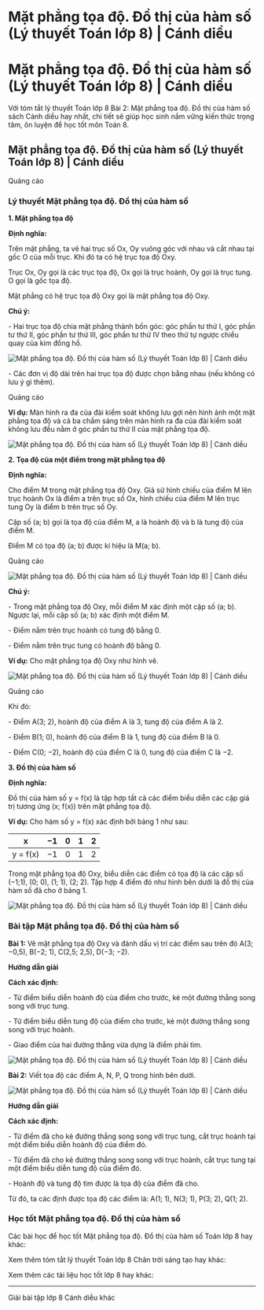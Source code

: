 # Mặt phẳng tọa độ. Đồ thị của hàm số (Lý thuyết Toán lớp 8) | Cánh diều

# Mặt phẳng tọa độ. Đồ thị của hàm số (Lý thuyết Toán lớp 8) | Cánh diều

Với tóm tắt lý thuyết Toán lớp 8 Bài 2: Mặt phẳng tọa độ. Đồ thị của hàm số sách Cánh diều hay nhất, chi tiết sẽ giúp học sinh nắm vững kiến thức trọng tâm, ôn luyện để học tốt môn Toán 8.

## Mặt phẳng tọa độ. Đồ thị của hàm số (Lý thuyết Toán lớp 8) | Cánh diều

Quảng cáo

### **Lý thuyết Mặt phẳng tọa độ. Đồ thị của hàm số**

**1\. Mặt phẳng tọa độ**

**Định nghĩa:**

Trên mặt phẳng, ta vẽ hai trục số Ox, Oy vuông góc với nhau và cắt nhau tại gốc O của mỗi trục. Khi đó ta có hệ trục tọa độ Oxy.

Trục Ox, Oy gọi là các trục tọa độ, Ox gọi là trục hoành, Oy gọi là trục tung. O gọi là gốc tọa độ.

Mặt phẳng có hệ trục tọa độ Oxy gọi là mặt phẳng tọa độ Oxy.

**Chú ý:**

\- Hai trục tọa độ chia mặt phẳng thành bốn góc: góc phần tư thứ I, góc phần tư thứ II, góc phần tư thứ III, góc phần tư thứ IV theo thứ tự ngược chiều quay của kim đồng hồ.

![Mặt phẳng tọa độ. Đồ thị của hàm số \(Lý thuyết Toán lớp 8\) | Cánh diều](https://vietjack.com/toan-8-cd/images/ly-thuyet-bai-2-mat-phang-toa-do-do-thi-cua-ham-so.PNG)

\- Các đơn vị độ dài trên hai trục tọa độ được chọn bằng nhau (nếu không có lưu ý gì thêm).

Quảng cáo

**Ví dụ:** Màn hình ra đa của đài kiểm soát không lưu gợi nên hình ảnh một mặt phẳng tọa độ và cả ba chấm sáng trên màn hình ra đa của đài kiểm soát không lưu đều nằm ở góc phần tư thứ II của mặt phẳng tọa độ.

![Mặt phẳng tọa độ. Đồ thị của hàm số \(Lý thuyết Toán lớp 8\) | Cánh diều](https://vietjack.com/toan-8-cd/images/ly-thuyet-bai-2-mat-phang-toa-do-do-thi-cua-ham-so-1.PNG)

**2\. Tọa độ của một điểm trong mặt phẳng tọa độ**

**Định nghĩa:**

Cho điểm M trong mặt phẳng tọa độ Oxy. Giả sử hình chiếu của điểm M lên trục hoành Ox là điểm a trên trục số Ox, hình chiếu của điểm M lên trục tung Oy là điểm b trên trục số Oy. 

Cặp số (a; b) gọi là tọa độ của điểm M, a là hoành độ và b là tung độ của điểm M.

Điểm M có tọa độ (a; b) được kí hiệu là M(a; b).

Quảng cáo

![Mặt phẳng tọa độ. Đồ thị của hàm số \(Lý thuyết Toán lớp 8\) | Cánh diều](https://vietjack.com/toan-8-cd/images/ly-thuyet-bai-2-mat-phang-toa-do-do-thi-cua-ham-so-2.PNG)

**Chú ý:**

\- Trong mặt phẳng tọa độ Oxy, mỗi điểm M xác định một cặp số (a; b). Ngược lại, mỗi cặp số (a; b) xác định một điểm M.

\- Điểm nằm trên trục hoành có tung độ bằng 0.

\- Điểm nằm trên trục tung có hoành độ bằng 0.

**Ví dụ:** Cho mặt phẳng tọa độ Oxy như hình vẽ.

![Mặt phẳng tọa độ. Đồ thị của hàm số \(Lý thuyết Toán lớp 8\) | Cánh diều](https://vietjack.com/toan-8-cd/images/ly-thuyet-bai-2-mat-phang-toa-do-do-thi-cua-ham-so-3.PNG)

Quảng cáo

Khi đó:

\- Điểm A(3; 2), hoành độ của điểm A là 3, tung độ của điểm A là 2.

\- Điểm B(1; 0), hoành độ của điểm B là 1, tung độ của điểm B là 0.

\- Điểm C(0; −2), hoành độ của điểm C là 0, tung độ của điểm C là −2.

**3\. Đồ thị của hàm số**

**Định nghĩa:**

Đồ thị của hàm số y = f(x) là tập hợp tất cả các điểm biểu diễn các cặp giá trị tương ứng (x; f(x)) trên mặt phẳng tọa độ.

**Ví dụ:** Cho hàm số y = f(x) xác định bởi bảng 1 như sau: 

x |  −1 |  0 |  1 |  2  
---|---|---|---|---  
y = f(x) |  −1 |  0 |  1 |  2  
  
Trong mặt phẳng tọa độ Oxy, biểu diễn các điểm có tọa độ là các cặp số (−1;1), (0; 0), (1; 1), (2; 2). Tập hợp 4 điểm đó như hình bên dưới là đồ thị của hàm số đã cho ở bảng 1.

![Mặt phẳng tọa độ. Đồ thị của hàm số \(Lý thuyết Toán lớp 8\) | Cánh diều](https://vietjack.com/toan-8-cd/images/ly-thuyet-bai-2-mat-phang-toa-do-do-thi-cua-ham-so-4.PNG)

### **Bài tập Mặt phẳng tọa độ. Đồ thị của hàm số**

**Bài 1:** Vẽ mặt phẳng tọa độ Oxy và đánh dấu vị trí các điểm sau trên đó A(3; −0,5), B(−2; 1), C(2,5; 2,5), D(−3; −2).

**Hướng dẫn giải**

**Cách xác định:**

\- Từ điểm biểu diễn hoành độ của điểm cho trước, kẻ một đường thẳng song song với trục tung.

\- Tử điểm biểu diễn tung độ của điểm cho trước, kẻ một đường thẳng song song với trục hoành.

\- Giao điểm của hai đường thẳng vừa dựng là điểm phải tìm.

![Mặt phẳng tọa độ. Đồ thị của hàm số \(Lý thuyết Toán lớp 8\) | Cánh diều](https://vietjack.com/toan-8-cd/images/ly-thuyet-bai-2-mat-phang-toa-do-do-thi-cua-ham-so-5.PNG)

**Bài 2:** Viết tọa độ các điểm A, N, P, Q trong hình bên dưới.

![Mặt phẳng tọa độ. Đồ thị của hàm số \(Lý thuyết Toán lớp 8\) | Cánh diều](https://vietjack.com/toan-8-cd/images/ly-thuyet-bai-2-mat-phang-toa-do-do-thi-cua-ham-so-6.PNG)

**Hướng dẫn giải**

**Cách xác định:**

\- Từ điểm đã cho kẻ đường thẳng song song với trục tung, cắt trục hoành tại một điểm biểu diễn hoành độ của điểm đó.

\- Từ điểm đã cho kẻ đường thẳng song song với trục hoành, cắt trục tung tại một điểm biểu diễn tung độ của điểm đó.

\- Hoành độ và tung độ tìm được là tọa độ của điểm đã cho.

Từ đó, ta các định được tọa độ các điểm là: A(1; 1), N(3; 1), P(3; 2), Q(1; 2).

### **Học tốt Mặt phẳng tọa độ. Đồ thị của hàm số**

Các bài học để học tốt Mặt phẳng tọa độ. Đồ thị của hàm số Toán lớp 8 hay khác:

Xem thêm tóm tắt lý thuyết Toán lớp 8 Chân trời sáng tạo hay khác:

Xem thêm các tài liệu học tốt lớp 8 hay khác:

* * *

Giải bài tập lớp 8 Cánh diều khác
